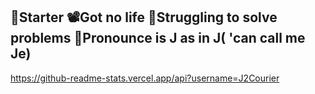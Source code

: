 🐍Starter
📽️Got no life
🦠Struggling to solve problems
👾Pronounce is J as in J( 'can call me Je)
---
https://github-readme-stats.vercel.app/api?username=J2Courier
